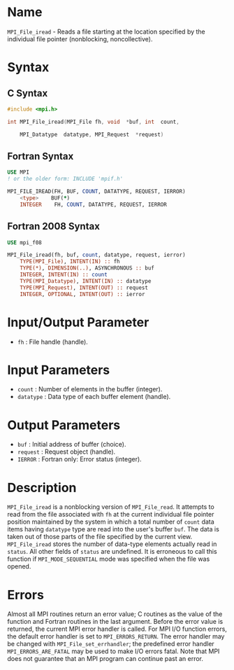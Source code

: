 # Name

`MPI_File_iread` - Reads a file starting at the location specified by
the individual file pointer (nonblocking, noncollective).

# Syntax

## C Syntax

```c
#include <mpi.h>

int MPI_File_iread(MPI_File fh, void  *buf, int  count,

    MPI_Datatype  datatype, MPI_Request  *request)
```

## Fortran Syntax

```fortran
USE MPI
! or the older form: INCLUDE 'mpif.h'

MPI_FILE_IREAD(FH, BUF, COUNT, DATATYPE, REQUEST, IERROR)
    <type>    BUF(*)
    INTEGER    FH, COUNT, DATATYPE, REQUEST, IERROR
```

## Fortran 2008 Syntax

```fortran
USE mpi_f08

MPI_File_iread(fh, buf, count, datatype, request, ierror)
    TYPE(MPI_File), INTENT(IN) :: fh
    TYPE(*), DIMENSION(..), ASYNCHRONOUS :: buf
    INTEGER, INTENT(IN) :: count
    TYPE(MPI_Datatype), INTENT(IN) :: datatype
    TYPE(MPI_Request), INTENT(OUT) :: request
    INTEGER, OPTIONAL, INTENT(OUT) :: ierror
```


# Input/Output Parameter

* `fh` : File handle (handle).

# Input Parameters

* `count` : Number of elements in the buffer (integer).
* `datatype` : Data type of each buffer element (handle).

# Output Parameters

* `buf` : Initial address of buffer (choice).
* `request` : Request object (handle).
* `IERROR` : Fortran only: Error status (integer).

# Description

`MPI_File_iread` is a nonblocking version of `MPI_File_read`. It attempts to
read from the file associated with `fh` at the current individual file
pointer position maintained by the system in which a total number of
`count` data items having `datatype` type are read into the user's
buffer `buf`. The data is taken out of those parts of the file specified
by the current view. `MPI_File_iread` stores the number of data-type
elements actually read in `status`. All other fields of `status` are
undefined. It is erroneous to call this function if `MPI_MODE_SEQUENTIAL`
mode was specified when the file was opened.

# Errors

Almost all MPI routines return an error value; C routines as the value
of the function and Fortran routines in the last argument.
Before the error value is returned, the current MPI error handler is
called. For MPI I/O function errors, the default error handler is set to
`MPI_ERRORS_RETURN`. The error handler may be changed with
`MPI_File_set_errhandler`; the predefined error handler
`MPI_ERRORS_ARE_FATAL` may be used to make I/O errors fatal. Note that MPI
does not guarantee that an MPI program can continue past an error.

